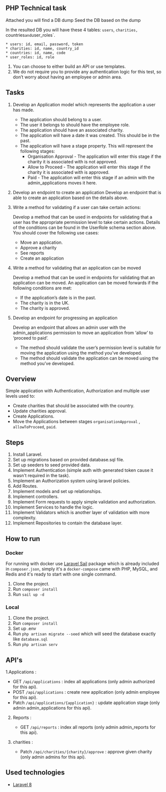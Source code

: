 ## PHP Technical task

Attached you will find a DB dump
Seed the DB based on the dump

In the resulted DB you will have these 4 tables: `users`, `charities, `countries` and `user_roles`.
```
* users: id, email, password, token
* charities: id, name, country_id
* countries: id, name, code
* user_roles: id, role
```
1. You can choose to either build an API or use templates.
2. We do not require you to provide any authentication logic for this test, so don’t worry about having an employee or admin area.

## Tasks
1. Develop an Application model which represents the application a user has made.
    * The application should belong to a user.
    * The user it belongs to should have the employee role.
    * The application should have an associated charity.
    * The application will have a date it was created. This should be in the past.
    * The application will have a stage property. This will represent the following stages:
        * Organisation Approval - The application will enter this stage if the charity it is associated with is not approved.
        * Allow to Proceed - The application will enter this stage if the charity it is associated with is approved.
        * Paid - The application will enter this stage if an admin with the admin_applications moves it here.

2. Develop an endpoint to create an application Develop an endpoint that is able to create an application based on the details above.

3. Write a method for validating if a user can take certain
actions:

    Develop a method that can be used in endpoints for validating that a user has the appropriate permission level to take certain actions. Details of the conditions can be found in the UserRole schema section above. You should cover the following use cases:
    * Move an application.
    * Approve a charity
    * See reports
    * Create an application

4. Write a method for validating that an application can
be moved

    Develop a method that can be used in endpoints for validating that an application can be moved.
    An application can be moved forwards if the following conditions are met:
    * If the application’s date is in the past.
    * The charity is in the UK.
    * The charity is approved.

5. Develop an endpoint for progressing an application

    Develop an endpoint that allows an admin user with the admin_applications permission to move an application from ‘allow’ to ‘proceed to paid’.

    * The method should validate the user’s permission level is suitable for moving the application using the method you’ve developed.
    * The method should validate the application can be moved using the method you’ve developed.

## Overview

Simple application with Authentication, Authorization and multiple user levels used to:
 * Create charities that should be associated with the country.
 * Update charities approval.
 * Create Applications.
 * Move the Applications between stages `organisationApproval` , `allowToProceed`, `paid`.

## Steps
1. Install Laravel.
2. Set up migrations based on provided database.sql file.
3. Set up seeders to seed provided data.
4. Implement Authentication (simple auth with generated token cause it wasn't required in the task).
5. Implement an Authorization system using laravel policies.
6. Add Routes.
7. Implement models and set up relationships.
8. Implement controllers.
9. Implement Form requests to apply simple validation and authorization.
10. Implement Services to handle the logic.
11. Implement Validators which is another layer of validation with more complexity.
12. Implement Repositories to contain the database layer.

## How to run

### Docker
For running with docker use [Laravel Sail](https://laravel.com/docs/8.x/sail) package which is already included in `composer.json`, simply it's a `docker-compose` came with PHP, MySQL, and Redis and it's ready to start with one single command.
1. Clone the project.
2. Run `composer install`
3. Run `sail up -d`

### Local

1. Clone the project.
2. Run `composer install`
3. Set up .env
4. Run `php artisan migrate --seed` which will seed the database exactly like `database.sql`
5. Run `php artisan serv`

## API's
1.Applications :
* GET `/api/applications` : index all applications (only admin authorized for this api).
* POST `/api/applications` : create new application (only admin employee for this api).
* Patch `/api/applications/{application}` : update application stage (only admin admin_applications for this api).

2. Reports :
    * GET `/api/reports` : index all reports (only admin admin_reports for this api).

3. charities :
    * Patch `/api/charities/{charity}/approve` : approve given charity (only admin admins for this api).


## Used technologies
* [Laravel 8](https://laravel.com/docs/8.x)